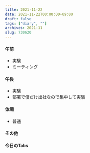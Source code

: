 ```yaml
---
title: 2021-11-22
date: 2021-11-22T00:00:00+09:00
draft: false
tags: ["diary", ""]
archives: 2021-11
slug: 730620
---
```

#### 午前
- 実験
- ミーティング
#### 午後
- 実験
- 部署で僕だけ出社なので集中して実験
#### 体調
- 普通
#### その他
#### 今日のTabs